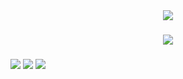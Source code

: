 <div align="center">
  <img src="https://files.catbox.moe/x06pyt.svg"/>
</div>

###

<div align="center">
  <img src="https://files.catbox.moe/rtkylv.svg"/>
</div>

###

<div align="Left">
  <img src="https://files.catbox.moe/ky6sh6.svg" width="auto">
  <img src="https://files.catbox.moe/zhucy9.svg" width="auto">
  <img src="https://files.catbox.moe/eash78.svg" width="auto">
</div>
